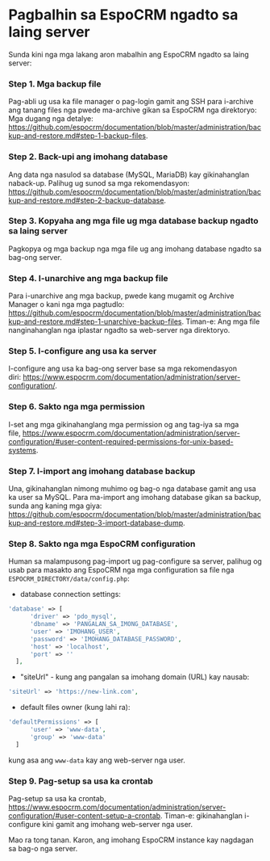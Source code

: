 # Pagbalhin sa EspoCRM ngadto sa laing server

Sunda kini nga mga lakang aron mabalhin ang EspoCRM ngadto sa laing server:

### Step 1. Mga backup file

Pag-abli ug usa ka file manager o pag-login gamit ang SSH para i-archive ang tanang files nga pwede ma-archive gikan sa EspoCRM nga direktoryo: Mga dugang nga detalye: https://github.com/espocrm/documentation/blob/master/administration/backup-and-restore.md#step-1-backup-files.

### Step 2. Back-upi ang imohang database

Ang data nga nasulod sa database (MySQL, MariaDB) kay gikinahanglan naback-up. Palihug ug sunod sa mga rekomendasyon:
https://github.com/espocrm/documentation/blob/master/administration/backup-and-restore.md#step-2-backup-database.

### Step 3. Kopyaha ang mga file ug mga database backup ngadto sa laing server

Pagkopya og mga backup nga mga file ug ang imohang database ngadto sa bag-ong server.

### Step 4. I-unarchive ang mga backup file

Para i-unarchive ang mga backup, pwede kang mugamit og Archive Manager o kani nga mga pagtudlo: https://github.com/espocrm/documentation/blob/master/administration/backup-and-restore.md#step-1-unarchive-backup-files. 
Timan-e: Ang mga file nanginahanglan nga iplastar ngadto sa web-server nga direktoryo.

### Step 5. I-configure ang usa ka server

I-configure ang usa ka bag-ong server base sa mga rekomendasyon diri: https://www.espocrm.com/documentation/administration/server-configuration/.

### Step 6. Sakto nga mga permission

I-set ang mga gikinahanglang mga permission og ang tag-iya sa mga file, https://www.espocrm.com/documentation/administration/server-configuration/#user-content-required-permissions-for-unix-based-systems.

### Step 7. I-import ang imohang database backup

Una, gikinahanglan nimong muhimo og bag-o nga database gamit ang usa ka user sa MySQL. Para ma-import ang imohang database gikan sa backup, sunda ang kaning mga giya: https://github.com/espocrm/documentation/blob/master/administration/backup-and-restore.md#step-3-import-database-dump.

### Step 8. Sakto nga mga EspoCRM configuration

Human sa malampusong pag-import ug pag-configure sa server, palihug og usab para masakto ang EspoCRM nga mga configuration sa file nga `ESPOCRM_DIRECTORY/data/config.php`:

 * database connection settings:
  
  ```php
  'database' => [
        'driver' => 'pdo_mysql',
        'dbname' => 'PANGALAN_SA_IMONG_DATABASE',
        'user' => 'IMOHANG_USER',
        'password' => 'IMOHANG_DATABASE_PASSWORD',
        'host' => 'localhost',
        'port' => ''
    ],
  ```
   
   * "siteUrl" - kung ang pangalan sa imohang domain (URL) kay nausab:
  
  ```php
  'siteUrl' => 'https://new-link.com',
  ```
  
  * default files owner (kung lahi ra):
  
  ```php
  'defaultPermissions' => [
        'user' => 'www-data',
        'group' => 'www-data'
    ]
  ```

  kung asa ang `www-data` kay ang web-server nga user.

### Step 9. Pag-setup sa usa ka crontab

Pag-setup sa usa ka crontab, https://www.espocrm.com/documentation/administration/server-configuration/#user-content-setup-a-crontab.
Timan-e: gikinahanglan i-configure kini gamit ang imohang web-server nga user.

Mao ra tong tanan. Karon, ang imohang EspoCRM instance kay nagdagan sa bag-o nga server.

